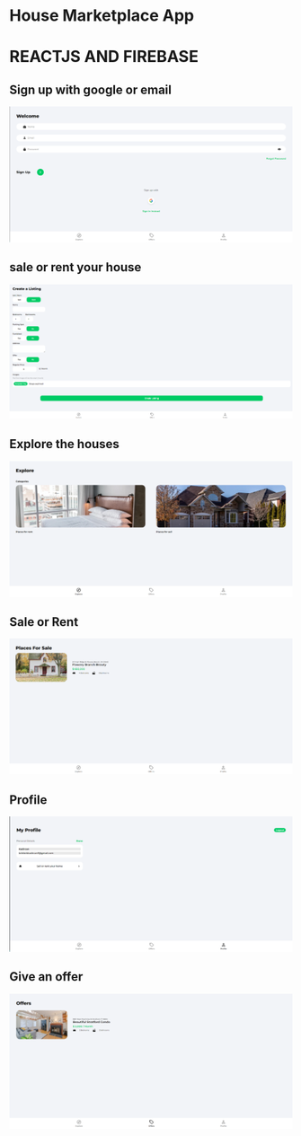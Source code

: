 # House Marketplace App

# REACTJS AND FIREBASE

## Sign up with google or email
<img src='images/sign-up.png'>

## sale or rent your house 
<img src='images/listing.png'>

## Explore the houses
<img src='images/explore.png'>


## Sale or Rent
<img src='images/sale-screen.png'>

## Profile

<img src='images/profile.png'>

## Give an offer

<img src='images/offers.png'>
